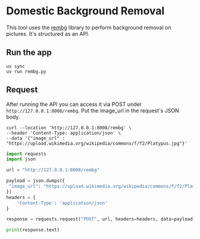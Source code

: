 # Domestic Background Removal
This tool uses the [rembg](https://github.com/danielgatis/rembg) library to perform background removal on pictures. It's structured as an API.

## Run the app
```
uv sync
uv run rembg.py
```

## Request
After running the API you can access it via POST under `http://127.0.0.1:8008/rembg`. Put the image_url in the request's JSON body.

```curl
curl --location 'http://127.0.0.1:8008/rembg' \
--header 'Content-Type: application/json' \
--data '{"image_url" : "https://upload.wikimedia.org/wikipedia/commons/f/f2/Platypus.jpg"}'
```

```python
import requests
import json

url = "http://127.0.0.1:8008/rembg"

payload = json.dumps({
 "image_url": "https://upload.wikimedia.org/wikipedia/commons/f/f2/Platypus.jpg"
})
headers = {
	'Content-Type': 'application/json'
}

response = requests.request("POST", url, headers=headers, data=payload)

print(response.text)

```